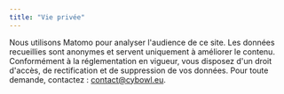 ```yaml
---
title: "Vie privée"
---
```


Nous utilisons Matomo pour analyser l'audience de ce site. Les données recueillies sont anonymes et servent uniquement à améliorer le contenu. Conformément à la réglementation en vigueur, vous disposez d'un droit d'accès, de rectification et de suppression de vos données. Pour toute demande, contactez : [contact@cybowl.eu](mailto:contact@cybowl.eu).
